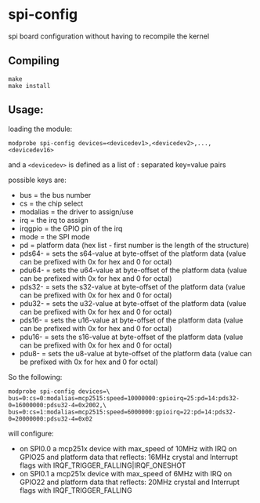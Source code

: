 spi-config
==========

spi board configuration without having to recompile the kernel

Compiling
---------
```
make
make install
```

Usage:
------
loading the module:

```modprobe spi-config devices=<devicedev1>,<devicedev2>,...,<devicedev16>```

and a ```<devicedev>``` is defined as a list of : separated key=value pairs

possible keys are:
* bus = the bus number
* cs = the chip select
* modalias = the driver to assign/use
* irq = the irq to assign
* irqgpio = the GPIO pin of the irq
* mode = the SPI mode
* pd = platform data (hex list - first number is the length of the structure)
* pds64-<offset> = sets the s64-value at byte-offset <offset> of the platform data (value can be prefixed with 0x for hex and 0 for octal)
* pdu64-<offset> = sets the u64-value at byte-offset <offset> of the platform data (value can be prefixed with 0x for hex and 0 for octal)
* pds32-<offset> = sets the s32-value at byte-offset <offset> of the platform data (value can be prefixed with 0x for hex and 0 for octal)
* pdu32-<offset> = sets the u32-value at byte-offset <offset> of the platform data (value can be prefixed with 0x for hex and 0 for octal)
* pds16-<offset> = sets the u16-value at byte-offset <offset> of the platform data (value can be prefixed with 0x for hex and 0 for octal)
* pdu16-<offset> = sets the s16-value at byte-offset <offset> of the platform data (value can be prefixed with 0x for hex and 0 for octal)
* pdu8-<offset> = sets the u8-value at byte-offset <offset> of the platform data (value can be prefixed with 0x for hex and 0 for octal)

So the following:

```
modprobe spi-config devices=\
bus=0:cs=0:modalias=mcp2515:speed=10000000:gpioirq=25:pd=14:pds32-0=16000000:pdsu32-4=0x2002,\
bus=0:cs=1:modalias=mcp2515:speed=6000000:gpioirq=22:pd=14:pds32-0=20000000:pdsu32-4=0x02
```

will configure:
* on SPI0.0 a mcp251x device with max_speed of 10MHz with IRQ on GPIO25 and platform data that reflects: 16MHz crystal and Interrupt flags with IRQF_TRIGGER_FALLING|IRQF_ONESHOT
* on SPI0.1 a mcp251x device with max_speed of 6MHz with IRQ on GPIO22 and platform data that reflects: 20MHz crystal and Interrupt flags with IRQF_TRIGGER_FALLING


